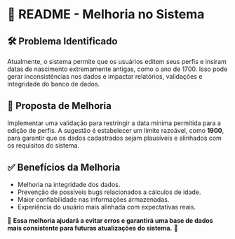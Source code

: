 
# 📌 README - Melhoria no Sistema

## 🛠️ Problema Identificado
Atualmente, o sistema permite que os usuários editem seus perfis e insiram datas de nascimento extremamente antigas, como o ano de 1700. Isso pode gerar inconsistências nos dados e impactar relatórios, validações e integridade do banco de dados.

## 🎯 Proposta de Melhoria
Implementar uma validação para restringir a data mínima permitida para a edição de perfis. A sugestão é estabelecer um limite razoável, como **1900**, para garantir que os dados cadastrados sejam plausíveis e alinhados com os requisitos do sistema.

## ✅ Benefícios da Melhoria
- Melhoria na integridade dos dados.
- Prevenção de possíveis bugs relacionados a cálculos de idade.
- Maior confiabilidade nas informações armazenadas.
- Experiência do usuário mais alinhada com expectativas reais.

📌 **Essa melhoria ajudará a evitar erros e garantirá uma base de dados mais consistente para futuras atualizações do sistema.** 🚀